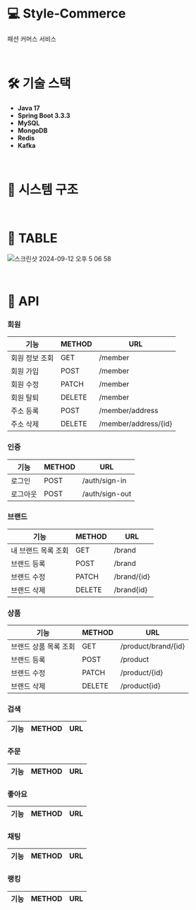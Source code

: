# 💻 Style-Commerce
패션 커머스 서비스

<br>

# 🛠️ 기술 스택
* **Java 17**
* **Spring Boot 3.3.3**
* **MySQL**
* **MongoDB**
* **Redis**
* **Kafka**

<br>

# 🧩 시스템 구조

<br>

# 📄 TABLE
![스크린샷 2024-09-12 오후 5 06 58](https://github.com/user-attachments/assets/7db06342-dced-420c-b75e-3cb240c604e7)

<br>

# 📜 API
### 회원
| 기능       | METHOD | URL                  |
|----------|--------|----------------------|
| 회원 정보 조회 | GET    | /member              |
| 회원 가입    | POST   | /member              |
| 회원 수정    | PATCH  | /member              |
| 회원 탈퇴    | DELETE | /member              |
| 주소 등록    | POST   | /member/address      |
| 주소 삭제    | DELETE | /member/address/{id} |

### 인증
| 기능   | METHOD | URL            |
|------|--------|----------------|
| 로그인  | POST   | /auth/sign-in  |
| 로그아웃 | POST   | /auth/sign-out |

### 브랜드
| 기능          | METHOD | URL         |
|-------------|--------|-------------|
| 내 브랜드 목록 조회 | GET    | /brand      |
| 브랜드 등록      | POST   | /brand      |
| 브랜드 수정      | PATCH  | /brand/{id} |
| 브랜드 삭제      | DELETE | /brand{id}  |

### 상품
| 기능           | METHOD | URL                 |
|--------------|--------|---------------------|
| 브랜드 상품 목록 조회 | GET    | /product/brand/{id} |
| 브랜드 등록       | POST   | /product            |
| 브랜드 수정       | PATCH  | /product/{id}       |
| 브랜드 삭제       | DELETE | /product{id}        |

### 검색
| 기능           | METHOD | URL                 |
|--------------|--------|---------------------|

### 주문
| 기능           | METHOD | URL                 |
|--------------|--------|---------------------|

### 좋아요
| 기능           | METHOD | URL                 |
|--------------|--------|---------------------|

### 채팅
| 기능           | METHOD | URL                 |
|--------------|--------|---------------------|

### 랭킹
| 기능           | METHOD | URL                 |
|--------------|--------|---------------------|
